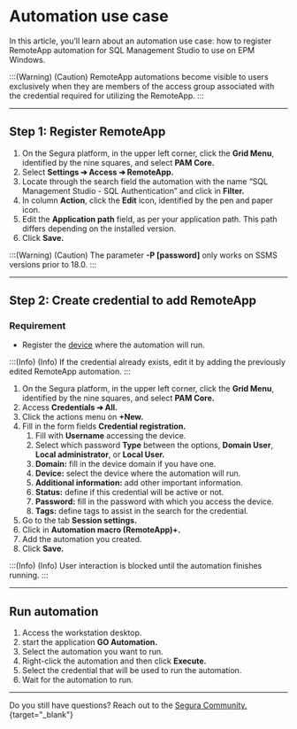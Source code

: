 # Automation use case

In this article, you’ll  learn about an automation use case:  how to register RemoteApp automation for SQL Management Studio to use on EPM Windows.

:::(Warning) (Caution)
RemoteApp automations become visible to users exclusively when they are members of the access group associated with the credential required for utilizing the RemoteApp.
:::

* * *

## Step 1: Register RemoteApp

1. On the Segura platform, in the upper left corner, click the **Grid Menu**, identified by the nine squares, and select **PAM Core.**
2. Select **Settings ➔ Access ➔ RemoteApp.**
3. Locate through the search field the automation with the name “SQL Management Studio - SQL Authentication” and click in **Filter.**
4. In column **Action**, click  the **Edit** icon, identified by the pen and paper icon.
5. Edit the **Application path** field, as per your application path. This path differs depending on the installed version.
6. Click **Save.**

:::(Warning) (Caution)
The parameter **-P [password]** only works on SSMS versions prior to 18.0.
:::

* * *

## Step 2: Create credential to add RemoteApp

### Requirement

* Register the [device](https://docs.Segura.io/v4/docs/pam-devices-management#add-a-new-device) where the automation will run.

:::(Info) (Info)
If the credential already exists, edit it by adding the previously edited RemoteApp automation.
:::

1. On the Segura platform, in the upper left corner, click the **Grid Menu**, identified by the nine squares, and select **PAM Core.**
2. Access **Credentials ➔ All.**
3. Click the actions menu on **+New.**
4. Fill in the form fields **Credential registration.**
    1. Fill with **Username** accessing the device.
    2. Select which password **Type** between the options, **Domain User**, **Local administrator**, or **Local User.**
    3. **Domain:** fill in the device domain if you have one.
    4. **Device:** select the device where the automation will run.
    5. **Additional information:** add other important information.
    6. **Status:** define if this credential will be active or not.
    7. **Password:** fill in the password with which you access the device.
    8. **Tags:** define tags to assist in the search for the credential.
5. Go to the tab **Session settings.**
6. Click in **Automation macro (RemoteApp)+.**
7. Add the automation you created.
8. Click **Save.**

:::(Info) (Info)
User interaction is blocked until the automation finishes running.
:::

* * *
## Run automation

1. Access the workstation desktop.
2. start the application **GO Automation.**
3. Select the automation you want to run.
4. Right-click the automation and then click **Execute.**
5. Select the credential that will be used to run the automation.
6. Wait for the automation to run.

* * *

Do you still have questions? Reach out to the [Segura Community.](https://community.Segura.io/){target="_blank"}

